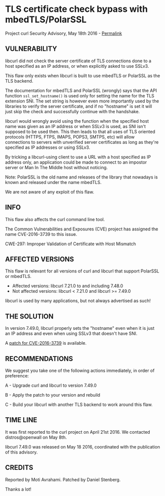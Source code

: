 TLS certificate check bypass with mbedTLS/PolarSSL
==================================================

Project curl Security Advisory, May 18th 2016 -
[Permalink](https://www.curl.se/docs/CVE-2016-3739.html)

VULNERABILITY
-------------

libcurl did not check the server certificate of TLS connections done to a host
specified as an IP address, or when explicitly asked to use SSLv3.

This flaw only exists when libcurl is built to use mbedTLS or PolarSSL as the
TLS backend.

The documentation for mbedTLS and PolarSSL (wrongly) says that the API
function `ssl_set_hostname()` is used only for setting the name for the TLS
extension SNI. The set string is however even more importantly used by the
libraries to verify the server certificate, and if no "hostname" is set it
will just skip the check and successfully continue with the handshake.

libcurl would wrongly avoid using the function when the specified host name
was given as an IP address or when SSLv3 is used, as SNI isn't supposed to be
used then. This then leads to that all uses of TLS oriented protocols (HTTPS,
FTPS, IMAPS, POPS3, SMTPS, etc) will allow connections to servers with
unverified server certificates as long as they're specified as IP addresses or
using SSLv3.

By tricking a libcurl-using client to use a URL with a host specified as IP
address only, an application could be made to connect to an impostor server or
Man In The Middle host without noticing.

Note: PolarSSL is the old name and releases of the library that nowadays is
known and released under the name mbedTLS.

We are not aware of any exploit of this flaw.

INFO
----

This flaw also affects the curl command line tool.

The Common Vulnerabilities and Exposures (CVE) project has assigned the name
CVE-2016-3739 to this issue.

CWE-297: Improper Validation of Certificate with Host Mismatch

AFFECTED VERSIONS
-----------------

This flaw is relevant for all versions of curl and libcurl that support
PolarSSL or mbedTLS.

- Affected versions: libcurl 7.21.0 to and including 7.48.0
- Not affected versions: libcurl < 7.21.0 and libcurl >= 7.49.0

libcurl is used by many applications, but not always advertised as such!

THE SOLUTION
------------

In version 7.49.0, libcurl properly sets the "hostname" even when it is just
an IP address and even when using SSLv3 that doesn't have SNI.

A [patch for CVE-2016-3739](https://www.curl.se/CVE-2016-3739.patch) is available.

RECOMMENDATIONS
---------------

We suggest you take one of the following actions immediately, in order of
preference:

 A - Upgrade curl and libcurl to version 7.49.0

 B - Apply the patch to your version and rebuild

 C - Build your libcurl with another TLS backend to work around this flaw.

TIME LINE
---------

It was first reported to the curl project on April 21st 2016. We contacted
distros@openwall on May 8th.

libcurl 7.49.0 was released on May 18 2016, coordinated with the publication
of this advisory.

CREDITS
-------

Reported by Moti Avrahami. Patched by Daniel Stenberg.

Thanks a lot!
